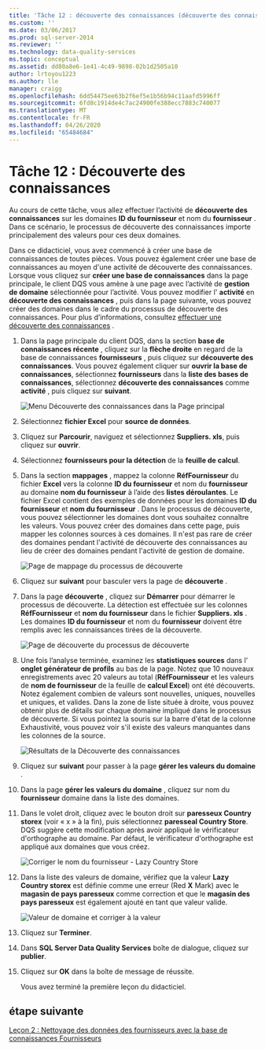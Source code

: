 ```yaml
---
title: 'Tâche 12 : découverte des connaissances (découverte des connaissances) | Microsoft Docs'
ms.custom: ''
ms.date: 03/06/2017
ms.prod: sql-server-2014
ms.reviewer: ''
ms.technology: data-quality-services
ms.topic: conceptual
ms.assetid: dd80a8e6-1e41-4c49-9898-02b1d2505a10
author: lrtoyou1223
ms.author: lle
manager: craigg
ms.openlocfilehash: 6dd54475ee63b2f6ef5e1b56b94c11aafd5996ff
ms.sourcegitcommit: 6fd8c1914de4c7ac24900fe388ecc7883c740077
ms.translationtype: MT
ms.contentlocale: fr-FR
ms.lasthandoff: 04/26/2020
ms.locfileid: "65484684"
---
```

# <a name="task-12-discovering-knowledge-knowledge-discovery"></a>Tâche 12 : Découverte des connaissances
  Au cours de cette tâche, vous allez effectuer l’activité de **découverte des connaissances** sur les domaines **ID du fournisseur** et nom du **fournisseur** . Dans ce scénario, le processus de découverte des connaissances importe principalement des valeurs pour ces deux domaines.  
  
 Dans ce didacticiel, vous avez commencé à créer une base de connaissances de toutes pièces. Vous pouvez également créer une base de connaissances au moyen d'une activité de découverte des connaissances. Lorsque vous cliquez sur **créer une base de connaissances** dans la page principale, le client DQS vous amène à une page avec l’activité de **gestion de domaine** sélectionnée pour l’activité. Vous pouvez modifier l' **activité** en **découverte des connaissances** , puis dans la page suivante, vous pouvez créer des domaines dans le cadre du processus de découverte des connaissances. Pour plus d’informations, consultez [effectuer une découverte des connaissances](https://msdn.microsoft.com/library/hh510398.aspx) .  
  
1.  Dans la page principale du client DQS, dans la section **base de connaissances récente** , cliquez sur la **flèche droite** en regard de la base de connaissances **fournisseurs** , puis cliquez sur **découverte des connaissances**. Vous pouvez également cliquer sur **ouvrir la base de connaissances**, sélectionnez **fournisseurs** dans la **liste des bases de connaissances**, sélectionnez **découverte des connaissances** comme **activité** , puis cliquez sur **suivant**.  
  
     ![Menu Découverte des connaissances dans la Page principal](../../2014/tutorials/media/et-discoveringknowledge-01.jpg "Menu Découverte des connaissances dans la Page principal")  
  
2.  Sélectionnez **fichier Excel** pour **source de données**.  
  
3.  Cliquez sur **Parcourir**, naviguez et sélectionnez **Suppliers. xls**, puis cliquez sur **ouvrir**.  
  
4.  Sélectionnez **fournisseurs pour la détection** de la **feuille de calcul**.  
  
5.  Dans la section **mappages** , mappez la colonne **RéfFournisseur** du fichier **Excel** vers la colonne **ID du fournisseur** et nom du **fournisseur** au domaine **nom du fournisseur** à l’aide des **listes déroulantes**. Le fichier Excel contient des exemples de données pour les domaines **ID du fournisseur** et **nom du fournisseur** . Dans le processus de découverte, vous pouvez sélectionner les domaines dont vous souhaitez connaître les valeurs. Vous pouvez créer des domaines dans cette page, puis mapper les colonnes sources à ces domaines. Il n'est pas rare de créer des domaines pendant l'activité de découverte des connaissances au lieu de créer des domaines pendant l'activité de gestion de domaine.  
  
     ![Page de mappage du processus de découverte](../../2014/tutorials/media/et-discoveringknowledge-02.jpg "Page de mappage du processus de découverte")  
  
6.  Cliquez sur **suivant** pour basculer vers la page de **découverte** .  
  
7.  Dans la page **découverte** , cliquez sur **Démarrer** pour démarrer le processus de découverte. La détection est effectuée sur les colonnes **RéfFournisseur** et **nom du fournisseur** dans le fichier **Suppliers. xls** . Les domaines **ID du fournisseur** et nom du **fournisseur** doivent être remplis avec les connaissances tirées de la découverte.  
  
     ![Page de découverte du processus de découverte](../../2014/tutorials/media/et-discoveringknowledge-03.jpg "Page de découverte du processus de découverte")  
  
8.  Une fois l’analyse terminée, examinez les **statistiques sources** dans l' **onglet générateur de profils** au bas de la page. Notez que 10 nouveaux enregistrements avec 20 valeurs au total (**RéfFournisseur** et les valeurs de **nom de fournisseur** de la feuille de **calcul Excel**) ont été découverts. Notez également combien de valeurs sont nouvelles, uniques, nouvelles et uniques, et valides. Dans la zone de liste située à droite, vous pouvez obtenir plus de détails sur chaque domaine impliqué dans le processus de découverte. Si vous pointez la souris sur la barre d'état de la colonne Exhaustivité, vous pouvez voir s'il existe des valeurs manquantes dans les colonnes de la source.  
  
     ![Résultats de la Découverte des connaissances](../../2014/tutorials/media/et-discoveringknowledge-04.jpg "Résultats de la Découverte des connaissances")  
  
9. Cliquez sur **suivant** pour passer à la page **gérer les valeurs du domaine** .  
  
10. Dans la page **gérer les valeurs du domaine** , cliquez sur nom du **fournisseur** domaine dans la liste des domaines.  
  
11. Dans le volet droit, cliquez avec le bouton droit sur **paresseux Country storex** (voir « x » à la fin), puis sélectionnez **paresseal Country Store**. DQS suggère cette modification après avoir appliqué le vérificateur d'orthographe au domaine. Par défaut, le vérificateur d'orthographe est appliqué aux domaines que vous créez.  
  
     ![Corriger le nom du fournisseur - Lazy Country Store](../../2014/tutorials/media/et-discoveringknowledge-05.jpg "Corriger le nom du fournisseur - Lazy Country Store")  
  
12. Dans la liste des valeurs de domaine, vérifiez que la valeur **Lazy Country storex** est définie comme une erreur (Red **X** Mark) avec le **magasin de pays paresseux** comme correction et que le **magasin des pays paresseux** est également ajouté en tant que valeur valide.  
  
     ![Valeur de domaine et corriger à la valeur](../../2014/tutorials/media/et-discoveringknowledge-06.jpg "Valeur de domaine et corriger à la valeur")  
  
13. Cliquez sur **Terminer**.  
  
14. Dans **SQL Server Data Quality Services** boîte de dialogue, cliquez sur **publier**.  
  
15. Cliquez sur **OK** dans la boîte de message de réussite.  
  
     Vous avez terminé la première leçon du didacticiel.  
  
## <a name="next-step"></a>étape suivante  
 [Leçon 2 : Nettoyage des données des fournisseurs avec la base de connaissances Fournisseurs](../../2014/tutorials/lesson-2-cleansing-supplier-data-using-the-suppliers-knowledge-base.md)  
  
  
